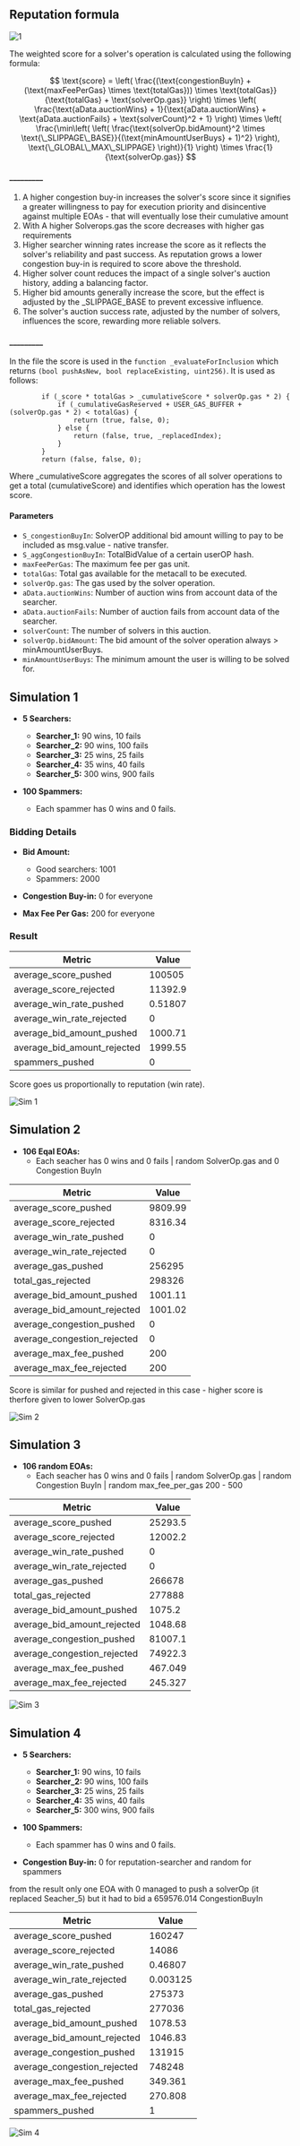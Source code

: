 ## Reputation formula

![1](flow_1.png)


The weighted score for a solver's operation is calculated using the following formula:


$$
\text{score} = \left( \frac{(\text{congestionBuyIn} + (\text{maxFeePerGas} \times \text{totalGas})) \times \text{totalGas}}{\text{totalGas} + \text{solverOp.gas}} \right) 
\times \left( \frac{\text{aData.auctionWins} + 1}{\text{aData.auctionWins} + \text{aData.auctionFails} + \text{solverCount}^2 + 1} \right)
\times \left( \frac{\min\left( \left( \frac{\text{solverOp.bidAmount}^2 \times \text{\_SLIPPAGE\_BASE}}{(\text{minAmountUserBuys} + 1)^2} \right), \text{\_GLOBAL\_MAX\_SLIPPAGE} \right)}{1} \right)
\times \frac{1}{\text{solverOp.gas}}
$$




#### _________
1. A higher congestion buy-in increases the solver's score since it signifies a greater willingness to pay for execution priority and disincentive against multiple EOAs - that will eventually lose their cumulative amount
2. With A higher Solverops.gas the score decreases with higher gas requirements
3. Higher searcher winning rates increase the score as it reflects the solver's reliability and past success. As reputation grows a lower congestion buy-in is required to score above the threshold.
4. Higher solver count reduces the impact of a single solver's auction history, adding a balancing factor.
5. Higher bid amounts generally increase the score, but the effect is adjusted by the _SLIPPAGE_BASE to prevent excessive influence.
6. The solver's auction success rate, adjusted by the number of solvers, influences the score, rewarding more reliable solvers.


#### _________


In the file the score is used in the `function _evaluateForInclusion` which returns `(bool pushAsNew, bool replaceExisting, uint256)`. It is used as follows:
```solidity
        if (_score * totalGas > _cumulativeScore * solverOp.gas * 2) {
            if (_cumulativeGasReserved + USER_GAS_BUFFER + (solverOp.gas * 2) < totalGas) {
                return (true, false, 0);
            } else {
                return (false, true, _replacedIndex);
            }
        }
        return (false, false, 0);
```

Where _cumulativeScore aggregates the scores of all solver operations to get a total (cumulativeScore) and identifies which operation has the lowest score.

#### Parameters

- `S_congestionBuyIn`: SolverOP additional bid amount willing to pay to be included as msg.value - native transfer.
- `S_aggCongestionBuyIn`: TotalBidValue of a certain userOP hash.
- `maxFeePerGas`: The maximum fee per gas unit.
- `totalGas`: Total gas available for the metacall to be executed.
- `solverOp.gas`: The gas used by the solver operation.
- `aData.auctionWins`: Number of auction wins from account data of the searcher.
- `aData.auctionFails`: Number of auction fails from account data of the searcher.
- `solverCount`: The number of solvers in this auction.
- `solverOp.bidAmount`: The bid amount of the solver operation always > minAmountUserBuys.
- `minAmountUserBuys`: The minimum amount the user is willing to be solved for.


## Simulation 1

- **5 Searchers:**
  - **Searcher_1:** 90 wins, 10 fails
  - **Searcher_2:** 90 wins, 100 fails
  - **Searcher_3:** 25 wins, 25 fails
  - **Searcher_4:** 35 wins, 40 fails
  - **Searcher_5:** 300 wins, 900 fails

- **100 Spammers:** 
  - Each spammer has 0 wins and 0 fails.

### Bidding Details

- **Bid Amount:**
  - Good searchers: 1001
  - Spammers: 2000

- **Congestion Buy-in:** 0 for everyone
- **Max Fee Per Gas:** 200 for everyone

### Result

| Metric                      |        Value |
|-----------------------------|--------------|
| average_score_pushed        | 100505       |
| average_score_rejected      |  11392.9     |
| average_win_rate_pushed     |      0.51807 |
| average_win_rate_rejected   |      0       |
| average_bid_amount_pushed   |   1000.71    |
| average_bid_amount_rejected |   1999.55    |
| spammers_pushed             |      0       |

Score goes us proportionally to reputation (win rate).

![Sim 1](sim_1.png)


## Simulation 2

- **106 Eqal EOAs:** 
  - Each seacher has 0 wins and 0 fails | random SolverOp.gas and 0 Congestion BuyIn

| Metric                      |     Value |
|-----------------------------|-----------|
| average_score_pushed        |   9809.99 |
| average_score_rejected      |   8316.34 |
| average_win_rate_pushed     |      0    |
| average_win_rate_rejected   |      0    |
| average_gas_pushed          | 256295    |
| total_gas_rejected          | 298326    |
| average_bid_amount_pushed   |   1001.11 |
| average_bid_amount_rejected |   1001.02 |
| average_congestion_pushed   |      0    |
| average_congestion_rejected |      0    |
| average_max_fee_pushed      |    200    |
| average_max_fee_rejected    |    200    |


Score is similar for pushed and rejected in this case - higher score is therfore given to lower SolverOp.gas


![Sim 2](sim_2.png)

## Simulation 3

- **106 random EOAs:** 
  - Each seacher has 0 wins and 0 fails | random SolverOp.gas | random Congestion BuyIn | random max_fee_per_gas 200 - 500

| Metric                      |      Value |
|-----------------------------|------------|
| average_score_pushed        |  25293.5   |
| average_score_rejected      |  12002.2   |
| average_win_rate_pushed     |      0     |
| average_win_rate_rejected   |      0     |
| average_gas_pushed          | 266678     |
| total_gas_rejected          | 277888     |
| average_bid_amount_pushed   |   1075.2   |
| average_bid_amount_rejected |   1048.68  |
| average_congestion_pushed   |  81007.1   |
| average_congestion_rejected |  74922.3   |
| average_max_fee_pushed      |    467.049 |
| average_max_fee_rejected    |    245.327 |


![Sim 3](sim_3.png)

## Simulation 4

- **5 Searchers:**
  - **Searcher_1:** 90 wins, 10 fails
  - **Searcher_2:** 90 wins, 100 fails
  - **Searcher_3:** 25 wins, 25 fails
  - **Searcher_4:** 35 wins, 40 fails
  - **Searcher_5:** 300 wins, 900 fails

- **100 Spammers:** 
  - Each spammer has 0 wins and 0 fails.

- **Congestion Buy-in:** 0 for reputation-searcher and random for spammers

from the result only one EOA with 0 managed to push a solverOp (it replaced Seacher_5) but it had to bid a 659576.014 CongestionBuyIn

| Metric                      |         Value |
|-----------------------------|---------------|
| average_score_pushed        | 160247        |
| average_score_rejected      |  14086        |
| average_win_rate_pushed     |      0.46807  |
| average_win_rate_rejected   |      0.003125 |
| average_gas_pushed          | 275373        |
| total_gas_rejected          | 277036        |
| average_bid_amount_pushed   |   1078.53     |
| average_bid_amount_rejected |   1046.83     |
| average_congestion_pushed   | 131915        |
| average_congestion_rejected | 748248        |
| average_max_fee_pushed      |    349.361    |
| average_max_fee_rejected    |    270.808    |
| spammers_pushed             |      1        |


![Sim 4](sim_4.png)
